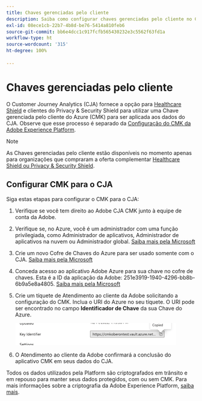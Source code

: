 ```yaml
---
title: Chaves gerenciadas pelo cliente
description: Saiba como configurar chaves gerenciadas pelo cliente no CJA.
exl-id: 08ece1cb-22b7-4b8d-be76-5414a810feb6
source-git-commit: bb6e4dcc1c917fcfb565430232e3c5562f63fd1a
workflow-type: ht
source-wordcount: '315'
ht-degree: 100%

---
```


# Chaves gerenciadas pelo cliente

O Customer Journey Analytics (CJA) fornece a opção para [Healthcare Shield](https://www.adobe.com/trust/compliance/hipaa-ready.html) e clientes do Privacy &amp; Security Shield para utilizar uma Chave gerenciada pelo cliente do Azure (CMK) para ser aplicada aos dados do CJA.  Observe que esse processo é separado da [Configuração do CMK da Adobe Experience Platform](https://experienceleague.adobe.com/docs/experience-platform/landing/governance-privacy-security/customer-managed-keys.html?lang=pt-BR).

>[!NOTE]
>
>As Chaves gerenciadas pelo cliente estão disponíveis no momento apenas para organizações que compraram a oferta complementar [Healthcare Shield ou Privacy &amp; Security Shield](https://experienceleague.adobe.com/docs/blueprints-learn/architecture/vertical-blueprints/healthcare-vertical.html%3Flang%3Den).

## Configurar CMK para o CJA

Siga estas etapas para configurar o CMK para o CJA:

1. Verifique se você tem direito ao Adobe CJA CMK junto à equipe de conta da Adobe.
1. Verifique se, no Azure, você é um administrador com uma função privilegiada, como Administrador de aplicativos, Administrador de aplicativos na nuvem ou Administrador global. [Saiba mais pela Microsoft](https://learn.microsoft.com/pt-br/azure/active-directory/roles/permissions-reference)
1. Crie um novo Cofre de Chaves do Azure para ser usado somente com o CJA. [Saiba mais pela Microsoft](https://learn.microsoft.com/pt-br/azure/key-vault/general/)
1. Conceda acesso ao aplicativo Adobe Azure para sua chave no cofre de chaves. Esta é a ID da aplicação da Adobe: 251e3919-1940-4296-bb8b-6b9a5e8a4805. [Saiba mais pela Microsoft](https://learn.microsoft.com/pt-br/azure/storage/common/customer-managed-keys-configure-cross-tenant-existing-account?toc=%2Fazure%2Fstorage%2Fblobs%2Ftoc.json&amp;tabs=powershell-preview%2Cazure-portal#the-customer-grants-the-service-providers-app-access-to-the-key-in-the-key-vault)
1. Crie um tíquete de Atendimento ao cliente da Adobe solicitando a configuração do CMK. Inclua o URI do Azure no seu tíquete. O URI pode ser encontrado no campo **Identificador de Chave** da sua Chave do Azure.

   ![](assets/key-identifier.png)

1. O Atendimento ao cliente da Adobe confirmará a conclusão do aplicativo CMK em seus dados do CJA.

Todos os dados utilizados pela Platform são criptografados em trânsito e em repouso para manter seus dados protegidos, com ou sem CMK. Para mais informações sobre a criptografia da Adobe Experience Platform, [saiba mais](https://experienceleague.adobe.com/docs/experience-platform/landing/governance-privacy-security/encryption.html?lang=pt-BR).
